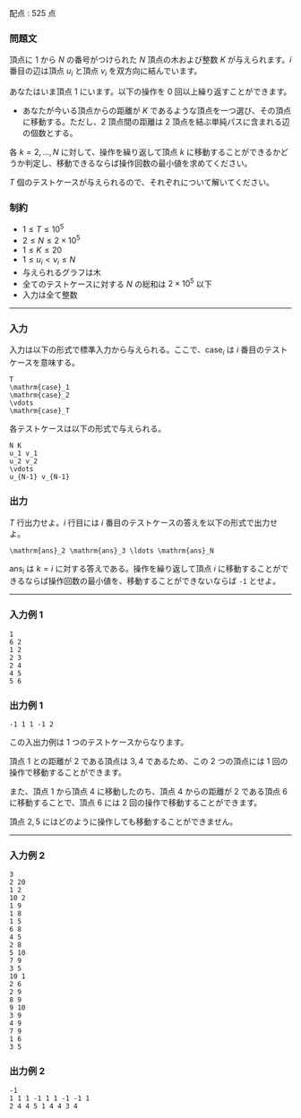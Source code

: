 配点 : $525$ 点

### 問題文

頂点に $1$ から $N$ の番号がつけられた $N$ 頂点の木および整数 $K$ が与えられます。$i$ 番目の辺は頂点 $u_i$ と頂点 $v_i$ を双方向に結んでいます。

あなたはいま頂点 $1$ にいます。以下の操作を $0$ 回以上繰り返すことができます。

  * あなたが今いる頂点からの距離が $K$ であるような頂点を一つ選び、その頂点に移動する。ただし、$2$ 頂点間の距離は $2$ 頂点を結ぶ単純パスに含まれる辺の個数とする。



各 $k=2,\ldots,N$ に対して、操作を繰り返して頂点 $k$ に移動することができるかどうか判定し、移動できるならば操作回数の最小値を求めてください。

$T$ 個のテストケースが与えられるので、それぞれについて解いてください。

### 制約

  * $1\leq T\leq 10^5$
  * $2\leq N\leq 2\times 10^5$
  * $1\leq K\leq 20$
  * $1\leq u_i\lt v_i\leq N$
  * 与えられるグラフは木
  * 全てのテストケースに対する $N$ の総和は $2\times 10^5$ 以下
  * 入力は全て整数



* * *

### 入力

入力は以下の形式で標準入力から与えられる。ここで、$\mathrm{case}_i$ は $i$ 番目のテストケースを意味する。
    
    
    T
    \mathrm{case}_1
    \mathrm{case}_2
    \vdots
    \mathrm{case}_T

各テストケースは以下の形式で与えられる。
    
    
    N K
    u_1 v_1
    u_2 v_2
    \vdots
    u_{N-1} v_{N-1}

### 出力

$T$ 行出力せよ。$i$ 行目には $i$ 番目のテストケースの答えを以下の形式で出力せよ。
    
    
    \mathrm{ans}_2 \mathrm{ans}_3 \ldots \mathrm{ans}_N

$\mathrm{ans}_i$ は $k=i$ に対する答えである。操作を繰り返して頂点 $i$ に移動することができるならば操作回数の最小値を、移動することができないならば `-1` とせよ。

* * *

### 入力例 1
    
    
    1
    6 2
    1 2
    2 3
    2 4
    4 5
    5 6

### 出力例 1
    
    
    -1 1 1 -1 2

この入出力例は $1$ つのテストケースからなります。

頂点 $1$ との距離が $2$ である頂点は $3,4$ であるため、この $2$ つの頂点には $1$ 回の操作で移動することができます。

また、頂点 $1$ から頂点 $4$ に移動したのち、頂点 $4$ からの距離が $2$ である頂点 $6$ に移動することで、頂点 $6$ には $2$ 回の操作で移動することができます。

頂点 $2,5$ にはどのように操作しても移動することができません。

* * *

### 入力例 2
    
    
    3
    2 20
    1 2
    10 2
    1 9
    1 8
    1 5
    6 8
    4 5
    2 8
    5 10
    7 9
    3 5
    10 1
    2 6
    2 9
    8 9
    9 10
    3 9
    4 9
    7 9
    1 6
    3 5

### 出力例 2
    
    
    -1
    1 1 1 -1 1 1 -1 -1 1
    2 4 4 5 1 4 4 3 4